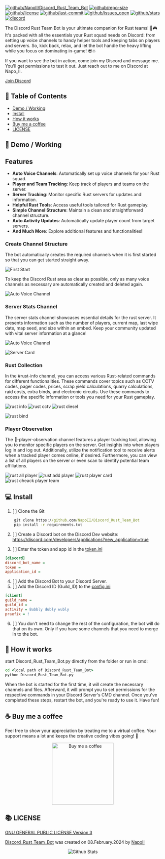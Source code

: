 [![github/NapoII/Discord_Rust_Team_Bot](https://raw.githubusercontent.com/NapoII/Discord_Rust_Team_Bot/main/README_img/Readme_top.gif)](https://github.com/NapoII/Discord_Rust_Team_Bot)
[![github/repo-size](https://img.shields.io/github/repo-size/NapoII/Discord_Rust_Team_Bot)](https://github.com/NapoII/Discord_Rust_Team_Bot/archive/refs/heads/main.zip) [![github/license](https://img.shields.io/github/license/NapoII/Discord_Rust_Team_Bot)](https://github.com/NapoII/Discord_Rust_Team_Bot/blob/main/LICENSE) [![github/last-commit](https://img.shields.io/github/downloads/NapoII/Discord_Rust_Team_Bot/total)](https://img.shields.io/github/issues/NapoII/Discord_Rust_Team_Bot?style=plastic) [![github/issues_open](https://img.shields.io/github/issues/NapoII/Discord_Rust_Team_Bot?style=plastic)](https://img.shields.io/github/issues-raw/NapoII/Discord_Rust_Team_Bot) [![github/stars](https://img.shields.io/github/stars/NapoII/Discord_Rust_Team_Bot?style=social)](https://github.com/NapoII/Discord_Rust_Team_Bot/stargazers) [![discord](https://img.shields.io/discord/1152254593850417234)](https://discord.gg/knTKtKVfnr)

The Discord Rust Team Bot is your ultimate companion for Rust teams! 🎉🎮 It's packed with all the essentials your Rust squad needs on Discord: from setting up voice channels to handy helper tools and keeping tabs on players and servers. So, kick back, relax, and let the bot handle the heavy lifting while you focus on dominating in-game! 😎🔥

If you want to see the bot in action, come join my Discord and message me. You'll get permissions to test it out. Just reach out to me on Discord at Napo_II.

[Join Discord](https://discord.com/invite/Gd23KJ76Tq)


## 📝 Table of Contents
+ [Demo / Working](#demo)
+ [Install](#usage)
+ [How it works](#Use)
+ [Buy me a coffee](#coffee)
+ [LICENSE](#LICENSE)
## 🎥 Demo / Working <a name = "demo"></a>

## Features
- **Auto Voice Channels**: Automatically set up voice channels for your Rust squad.
- **Player and Team Tracking**: Keep track of players and teams on the server.
- **Server Tracking**: Monitor specific Rust servers for updates and information.
- **Helpful Rust Tools**: Access useful tools tailored for Rust gameplay.
- **Simple Channel Structure**: Maintain a clean and straightforward channel structure.
- **Auto Activity Updates**: Automatically update player count from target servers.
- **And Much More**: Explore additional features and functionalities!
### Create Channel Structure <a name = "Structure"></a>
The bot automatically creates the required channels when it is first started so that you can get started straight away.

![First Start](README_img/auto_channel_gen.gif)

To keep the Discord Rust area as clear as possible, only as many voice channels as necessary are automatically created and deleted again.

![Auto Voice Channel](README_img/voice_channel_create_auto.gif)

### Server Stats Channel

The server stats channel showcases essential details for the rust server. It presents information such as the number of players, current map, last wipe date, map seed, and size within an embed. Keep your community updated with vital server information at a glance!

![Auto Voice Channel](README_img/battlemetrics_how_to.gif)

![Server Card](README_img/server_card.png)

### Rust Collection

In the #rust-info channel, you can access various Rust-related commands for different functionalities. These commands cover topics such as CCTV codes, pager codes, prices, scrap yield calculations, quarry calculations, raid costs, extra binds, and electronic circuits. Use these commands to access the specific information or tools you need for your Rust gameplay.

![rust info](README_img/rust_info.gif)
![rust cctv](README_img/cctv.png)
![rust diesel](README_img/diesel_calc.png)

![rust bind](README_img/must_have_bind.png)

### Player Observation

The 🔔-player-observation channel features a player tracking tool, allowing you to monitor specific players on the server. Get insights into when players log in and log out. Additionally, utilize the notification tool to receive alerts when a tracked player comes online, if desired. Furthermore, you can view a list of all players on the server or even scan to identify potential team affiliations.

![rust all player](README_img/all_player.png)
![rust add player](README_img/add_pplayer.gif)
![rust player card](README_img/player_card.png)
![rust cheack player team](README_img/teack_check.gif)

## 💻 Install <a name = "usage"></a>
1. [ ] Clone the Git
```cmd 
    git clone https://github.com/NapoII/Discord_Rust_Team_Bot
    pip install -r requirements.txt
```


2. [ ] Create a Discord bot on the Discord Dev website:
   https://discord.com/developers/applications?new_application=true


3. [ ] Enter the token and app id in the [token.ini](Discord_Rust_Team_bot/config/token.ini)
```ini
[discord]
discord_bot_name = 
token = 
application_id =
```
4. [ ] Add the Discord Bot to your Discord Server.
5. [ ] Add the Discord ID (Guild_ID) to the [config.ini](Discord_Rust_Team_bot/config/config.ini)
```ini
[client]
guild_name = 
guild_id = 
activity = Bubbly dubly wubly
praefix = !
```
6. [ ] You don't need to change the rest of the configuration, the bot will do that on its own. Only if you have some channels that you need to merge in to the bot.

## 💭 How it works <a name = "Use"></a>

start Discord_Rust_Team_Bot.py directly from the folder or run in cmd:
```cmd
cd <local path of Discord_Rust_Team_Bot>
python Discord_Rust_Team_Bot.py
```

When the bot is started for the first time, it will create the necessary channels and files. Afterward, it will prompt you to set permissions for the respective commands in your Discord Server's CMD channel. Once you've completed these steps, restart the bot, and you're ready to use it. Have fun!

## ☕ Buy me a coffee <a name = "coffee"></a>

Feel free to show your appreciation by treating me to a virtual coffee. Your support means a lot and keeps the creative coding vibes going! 🚀

<div style="text-align:center;">
    <a href="https://ko-fi.com/napo_ii"><img src="README_img/kofi.gif" alt="Buy me a coffee" width="200" height="auto"></a>
</div>

## 📚 LICENSE <a name = "LICENSE"></a>

[GNU GENERAL PUBLIC LICENSE Version 3](LICENSE)

[Discord_Rust_Team_Bot](https://github.com/NapoII/Discord_Rust_Team_Bot/tree/main) was created on 08.February.2024 by [NapoII](https://github.com/NapoII)


    
<p align="center">
<img src="https://raw.githubusercontent.com/NapoII/NapoII/233630a814f7979f575c7f764dbf1f4804b05332/Bottom.svg" alt="Github Stats" />
</p>

